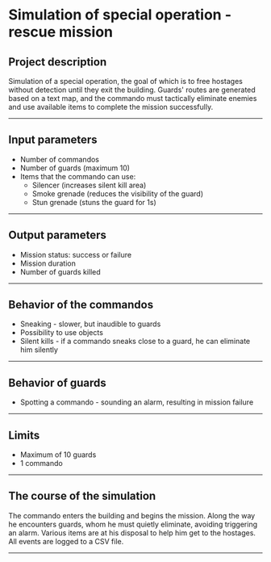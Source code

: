 # Simulation of special operation - rescue mission

## Project description

Simulation of a special operation, the goal of which is to free hostages without detection until they exit the building. Guards' routes are generated based on a text map, and the commando must tactically eliminate enemies and use available items to complete the mission successfully.

---

## Input parameters

- Number of commandos  
- Number of guards (maximum 10)  
- Items that the commando can use:  
  - Silencer (increases silent kill area)  
  - Smoke grenade (reduces the visibility of the guard)  
  - Stun grenade (stuns the guard for 1s)

---

## Output parameters

- Mission status: success or failure  
- Mission duration  
- Number of guards killed

---

## Behavior of the commandos

- Sneaking - slower, but inaudible to guards  
- Possibility to use objects  
- Silent kills - if a commando sneaks close to a guard, he can eliminate him silently

---

## Behavior of guards

- Spotting a commando - sounding an alarm, resulting in mission failure

---

## Limits

- Maximum of 10 guards  
- 1 commando

---

## The course of the simulation

The commando enters the building and begins the mission. Along the way he encounters guards, whom he must quietly eliminate, avoiding triggering an alarm. Various items are at his disposal to help him get to the hostages. All events are logged to a CSV file.

---

